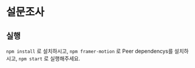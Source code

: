 # 설문조사

## 실행

`npm install` 로 설치하시고,
`npm framer-motion` 로 Peer dependencys를 설치하시고,
`npm start` 로 실행해주세요.
